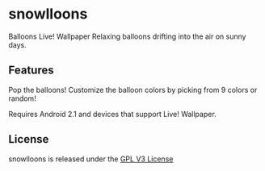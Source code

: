 snowlloons
==========
Balloons Live! Wallpaper
Relaxing balloons drifting into the air on sunny days.

Features
--------
Pop the balloons!
Customize the balloon colors by picking from 9 colors or random!

Requires Android 2.1 and devices that support Live! Wallpaper.

License
-------
snowlloons is released under the [GPL V3 License](http://www.gnu.org/licenses/gpl.html)
